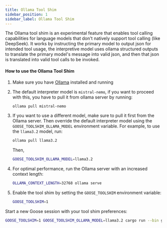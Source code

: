 ```yaml
---
title: Ollama Tool Shim
sidebar_position: 1
sidebar_label: Ollama Tool Shim
---
```


The Ollama tool shim is an experimental feature that enables tool calling capabilities for language models that don't natively support tool calling (like DeepSeek). It works by instructing the primary model to output json for intended tool usage, the interpretive model uses ollama structured outputs to translate the primary model's message into valid json, and then that json is translated into valid tool calls to be invoked.


#### How to use the Ollama Tool Shim

1. Make sure you have [Ollama](https://ollama.com/download) installed and running
2. The default interpreter model is `mistral-nemo`, if you want to proceed with this, you have to pull it from ollama server by running:

   ```bash
   ollama pull mistral-nemo
   ```
3. If you want to use a different model, make sure to pull it first from the Ollama server. Then override the default interpreter model using the `GOOSE_TOOLSHIM_OLLAMA_MODEL` environment variable. For example, to use the `llama3.2` model, run:

   ```bash
   ollama pull llama3.2
   ```
   Then,

   ```bash
   GOOSE_TOOLSHIM_OLLAMA_MODEL=llama3.2 
   ```

4. For optimal performance, run the Ollama server with an increased context length:
   ```bash
   OLLAMA_CONTEXT_LENGTH=32768 ollama serve
   ```

5. Enable the tool shim by setting the `GOOSE_TOOLSHIM` environment variable:

   ```bash
   GOOSE_TOOLSHIM=1 
   ```

Start a new Goose session with your tool shim preferences:

  ```bash
  GOOSE_TOOLSHIM=1 GOOSE_TOOLSHIM_OLLAMA_MODEL=llama3.2 cargo run --bin goose session
  ```
